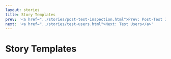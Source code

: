 ```yaml
---
layout: stories
title: Story Templates
prev: '<a href="../stories/post-test-inspection.html">Prev: Post-Test Inspection Phase</a>'
next: '<a href="../stories/test-users.html">Next: Test Users</a>'
---
```

# Story Templates